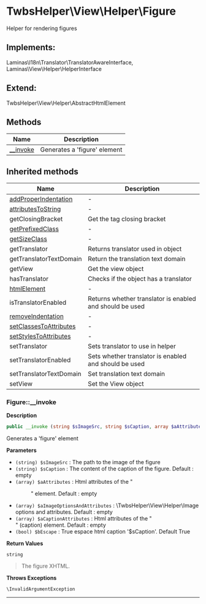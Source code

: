 # TwbsHelper\View\Helper\Figure  

Helper for rendering figures

## Implements:
Laminas\I18n\Translator\TranslatorAwareInterface, Laminas\View\Helper\HelperInterface

## Extend:

TwbsHelper\View\Helper\AbstractHtmlElement

## Methods

| Name | Description |
|------|-------------|
|[__invoke](#figure__invoke)|Generates a 'figure' element|

## Inherited methods

| Name | Description |
|------|-------------|
| [addProperIndentation](https://secure.php.net/manual/en/twbshelper\view\helper\abstracthtmlelement.addproperindentation.php) | - |
| [attributesToString](https://secure.php.net/manual/en/twbshelper\view\helper\abstracthtmlelement.attributestostring.php) | - |
|getClosingBracket|Get the tag closing bracket|
| [getPrefixedClass](https://secure.php.net/manual/en/twbshelper\view\helper\abstracthtmlelement.getprefixedclass.php) | - |
| [getSizeClass](https://secure.php.net/manual/en/twbshelper\view\helper\abstracthtmlelement.getsizeclass.php) | - |
|getTranslator|Returns translator used in object|
|getTranslatorTextDomain|Return the translation text domain|
|getView|Get the view object|
|hasTranslator|Checks if the object has a translator|
| [htmlElement](https://secure.php.net/manual/en/twbshelper\view\helper\abstracthtmlelement.htmlelement.php) | - |
|isTranslatorEnabled|Returns whether translator is enabled and should be used|
| [removeIndentation](https://secure.php.net/manual/en/twbshelper\view\helper\abstracthtmlelement.removeindentation.php) | - |
| [setClassesToAttributes](https://secure.php.net/manual/en/twbshelper\view\helper\abstracthtmlelement.setclassestoattributes.php) | - |
| [setStylesToAttributes](https://secure.php.net/manual/en/twbshelper\view\helper\abstracthtmlelement.setstylestoattributes.php) | - |
|setTranslator|Sets translator to use in helper|
|setTranslatorEnabled|Sets whether translator is enabled and should be used|
|setTranslatorTextDomain|Set translation text domain|
|setView|Set the View object|



### Figure::__invoke  

**Description**

```php
public __invoke (string $sImageSrc, string $sCaption, array $aAttributes, array $aImageOptionsAndAttributes, array $aCaptionAttributes, bool $bEscape)
```

Generates a 'figure' element 

 

**Parameters**

* `(string) $sImageSrc`
: The path to the image of the figure  
* `(string) $sCaption`
: The content of the caption of the figure. Default : empty  
* `(array) $aAttributes`
: Html attributes of the "<figure>" element. Default : empty  
* `(array) $aImageOptionsAndAttributes`
: \TwbsHelper\View\Helper\Image options and attributes. Default : empty  
* `(array) $aCaptionAttributes`
: Html attributes of the "<figcaption>" (caption) element. Default : empty  
* `(bool) $bEscape`
: True espace html caption '$sCaption'. Default True  

**Return Values**

`string`

> The figure XHTML.


**Throws Exceptions**


`\InvalidArgumentException`


<hr />

